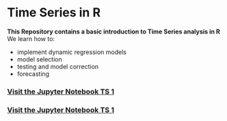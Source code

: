 # Time Series in R

**This Repository contains a basic introduction to Time Series analysis in R**<br>
We learn how to:
  * implement dynamic regression models
  * model selection 
  * testing and model correction
  * forecasting
### [Visit the Jupyter Notebook TS 1](https://nbviewer.org/github/fbalensiefer/TimeSeries_R/blob/bab0cb0af4b748f59e61fd270a7a714f85785fc3/TimeSeries_01.ipynb)

### [Visit the Jupyter Notebook TS 1](https://nbviewer.org/github/fbalensiefer/TimeSeries_R/blob/bab0cb0af4b748f59e61fd270a7a714f85785fc3/TimeSeries_02.ipynb)

